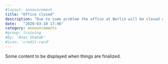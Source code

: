 ```yaml
---
#layout: announcement
title: "Office closed"
description: "Due to some problem the office at Berlin will be closed until 18-03-2021"
date:   "2020-03-10 17:46"
category: announcements
#group: training
#by: 'Anas Shahab'
#icon: 'credit-card'
---
```

Some content to be displayed when things are finalized.